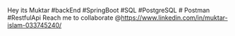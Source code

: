 Hey its Muktar
#backEnd #SpringBoot #SQL #PostgreSQL # Postman #RestfulApi
Reach me to collaborate @https://www.linkedin.com/in/muktar-islam-033745240/
